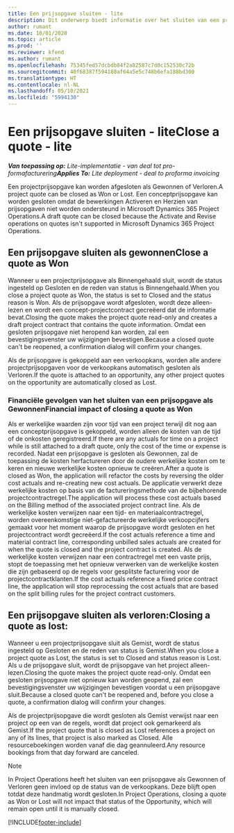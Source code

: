 ```yaml
---
title: Een prijsopgave sluiten - lite
description: Dit onderwerp biedt informatie over het sluiten van een prijsopgave in Project Operations.
author: rumant
ms.date: 10/01/2020
ms.topic: article
ms.prod: ''
ms.reviewer: kfend
ms.author: rumant
ms.openlocfilehash: 75345fed57dcbdb84f2a82587c7d0c152530c72b
ms.sourcegitcommit: 40f68387f594180af64a5e5c748b6efa188bd300
ms.translationtype: HT
ms.contentlocale: nl-NL
ms.lasthandoff: 05/10/2021
ms.locfileid: "5994130"
---
```

# <a name="close-a-quote---lite"></a><span data-ttu-id="5f735-103">Een prijsopgave sluiten - lite</span><span class="sxs-lookup"><span data-stu-id="5f735-103">Close a quote - lite</span></span>

<span data-ttu-id="5f735-104">_**Van toepassing op:** Lite-implementatie - van deal tot pro-formafacturering_</span><span class="sxs-lookup"><span data-stu-id="5f735-104">_**Applies To:** Lite deployment - deal to proforma invoicing_</span></span>

<span data-ttu-id="5f735-105">Een projectprijsopgave kan worden afgesloten als Gewonnen of Verloren.</span><span class="sxs-lookup"><span data-stu-id="5f735-105">A project quote can be closed as Won or Lost.</span></span> <span data-ttu-id="5f735-106">Een conceptprijsopgave kan worden gesloten omdat de bewerkingen Activeren en Herzien van prijsopgaven niet worden ondersteund in Microsoft Dynamics 365 Project Operations.</span><span class="sxs-lookup"><span data-stu-id="5f735-106">A draft quote can be closed because the Activate and Revise operations on quotes isn't supported in Microsoft Dynamics 365 Project Operations.</span></span>

## <a name="close-a-quote-as-won"></a><span data-ttu-id="5f735-107">Een prijsopgave sluiten als gewonnen</span><span class="sxs-lookup"><span data-stu-id="5f735-107">Close a quote as Won</span></span>

<span data-ttu-id="5f735-108">Wanneer u een projectprijsopgave als Binnengehaald sluit, wordt de status ingesteld op Gesloten en de reden van status is Binnengehaald.</span><span class="sxs-lookup"><span data-stu-id="5f735-108">When you close a project quote as Won, the status is set to Closed and the status reason is Won.</span></span> <span data-ttu-id="5f735-109">Als de prijsopgave wordt afgesloten, wordt deze alleen-lezen en wordt een concept-projectcontract gecreëerd dat de informatie bevat.</span><span class="sxs-lookup"><span data-stu-id="5f735-109">Closing the quote makes the project quote read-only and creates a draft project contract that contains the quote information.</span></span> <span data-ttu-id="5f735-110">Omdat een gesloten prijsopgave niet heropend kan worden, zal een bevestigingsvenster uw wijzigingen bevestigen.</span><span class="sxs-lookup"><span data-stu-id="5f735-110">Because a closed quote can't be reopened, a confirmation dialog will confirm your changes.</span></span>

<span data-ttu-id="5f735-111">Als de prijsopgave is gekoppeld aan een verkoopkans, worden alle andere projectprijsopgaven voor de verkoopkans automatisch gesloten als Verloren.</span><span class="sxs-lookup"><span data-stu-id="5f735-111">If the quote is attached to an opportunity, any other project quotes on the opportunity are automatically closed as Lost.</span></span>

### <a name="financial-impact-of-closing-a-quote-as-won"></a><span data-ttu-id="5f735-112">Financiële gevolgen van het sluiten van een prijsopgave als Gewonnen</span><span class="sxs-lookup"><span data-stu-id="5f735-112">Financial impact of closing a quote as Won</span></span>

<span data-ttu-id="5f735-113">Als er werkelijke waarden zijn voor tijd van een project terwijl dit nog aan een conceptprijsopgave is gekoppeld, worden alleen de kosten van de tijd of de onkosten geregistreerd.</span><span class="sxs-lookup"><span data-stu-id="5f735-113">If there are any actuals for time on a project while is still attached to a draft quote, only the cost of the time or expense is recorded.</span></span> <span data-ttu-id="5f735-114">Nadat een prijsopgave is gesloten als Gewonnen, zal de toepassing de kosten herfactureren door de oudere werkelijke kosten om te keren en nieuwe werkelijke kosten opnieuw te creëren.</span><span class="sxs-lookup"><span data-stu-id="5f735-114">After a quote is closed as Won, the application will refactor the costs by reversing the older cost actuals and re-creating new cost actuals.</span></span> <span data-ttu-id="5f735-115">De applicatie verwerkt deze werkelijke kosten op basis van de factureringsmethode van de bijbehorende projectcontractregel.</span><span class="sxs-lookup"><span data-stu-id="5f735-115">The application will process these cost actuals based on the Billing method of the associated project contract line.</span></span> <span data-ttu-id="5f735-116">Als de werkelijke kosten verwijzen naar een tijd- en materiaalcontractregel, worden overeenkomstige niet-gefactureerde werkelijke verkoopcijfers gemaakt voor het moment waarop de prijsopgave wordt gesloten en het projectcontract wordt gecreëerd.</span><span class="sxs-lookup"><span data-stu-id="5f735-116">If the cost actuals reference a time and material contract line, corresponding unbilled sales actuals are created for when the quote is closed and the project contract is created.</span></span> <span data-ttu-id="5f735-117">Als de werkelijke kosten verwijzen naar een contractregel met een vaste prijs, stopt de toepassing met het opnieuw verwerken van de werkelijke kosten die zijn gebaseerd op de regels voor gesplitste facturering voor de projectcontractklanten.</span><span class="sxs-lookup"><span data-stu-id="5f735-117">If the cost actuals reference a fixed price contract line, the application will stop reprocessing the cost actuals that are based on the split billing rules for the project contract customers.</span></span>

## <a name="closing-a-quote-as-lost"></a><span data-ttu-id="5f735-118">Een prijsopgave sluiten als verloren:</span><span class="sxs-lookup"><span data-stu-id="5f735-118">Closing a quote as lost:</span></span>

<span data-ttu-id="5f735-119">Wanneer u een projectprijsopgave sluit als Gemist, wordt de status ingesteld op Gesloten en de reden van status is Gemist.</span><span class="sxs-lookup"><span data-stu-id="5f735-119">When you close a project quote as Lost, the status is set to Closed and status reason is Lost.</span></span> <span data-ttu-id="5f735-120">Als u de prijsopgave sluit, wordt de prijsopgave van het project alleen-lezen.</span><span class="sxs-lookup"><span data-stu-id="5f735-120">Closing the quote makes the project quote read-only.</span></span> <span data-ttu-id="5f735-121">Omdat een gesloten prijsopgave niet opnieuw kan worden geopend, zal een bevestigingsvenster uw wijzigingen bevestigen voordat u een prijsopgave sluit.</span><span class="sxs-lookup"><span data-stu-id="5f735-121">Because a closed quote can't be reopened and, before you close a quote, a confirmation dialog will confirm your changes.</span></span>

<span data-ttu-id="5f735-122">Als de projectprijsopgave die wordt gesloten als Gemist verwijst naar een project op een van de regels, wordt dat project ook gemarkeerd als Gemist.</span><span class="sxs-lookup"><span data-stu-id="5f735-122">If the project quote that is closed as Lost references a project on any of its lines, that project is also marked as Closed.</span></span> <span data-ttu-id="5f735-123">Alle resourceboekingen worden vanaf die dag geannuleerd.</span><span class="sxs-lookup"><span data-stu-id="5f735-123">Any resource bookings from that day forward are canceled.</span></span>

> [!NOTE]
> <span data-ttu-id="5f735-124">In Project Operations heeft het sluiten van een prijsopgave als Gewonnen of Verloren geen invloed op de status van de verkoopkans. Deze blijft open totdat deze handmatig wordt gesloten.</span><span class="sxs-lookup"><span data-stu-id="5f735-124">In Project Operations, closing a quote as Won or Lost will not impact that status of the Opportunity, which will remain open until it is manually closed.</span></span>


[!INCLUDE[footer-include](../../includes/footer-banner.md)]